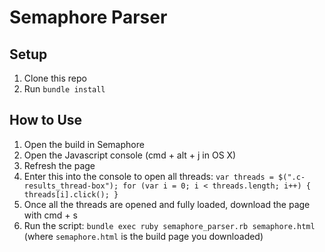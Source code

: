 # Semaphore Parser

## Setup
1. Clone this repo
2. Run `bundle install`

## How to Use
1. Open the build in Semaphore
2. Open the Javascript console (cmd + alt + j in OS X)
3. Refresh the page
4. Enter this into the console to open all threads: ```var threads = $(".c-results_thread-box");
for (var i = 0; i < threads.length; i++) { threads[i].click(); }```
5. Once all the threads are opened and fully loaded, download the page with cmd + s
6. Run the script: `bundle exec ruby semaphore_parser.rb semaphore.html` (where `semaphore.html` is the build page you downloaded)
